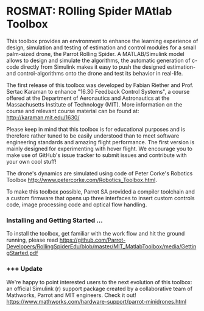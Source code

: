 # ROSMAT: ROlling Spider MAtlab Toolbox

This toolbox provides an environment to enhance the learning experience of design, simulation and testing of estimation and control modules for a small palm-sized drone, the Parrot Rolling Spider. A MATLAB/Simulink model allows to design and simulate the algorithms, the automatic generation of c-code directly from Simulink makes it easy to push the designed estimation- and control-algorithms onto the drone and test its behavior in real-life.

The first release of this toolbox was developed by Fabian Riether and Prof. Sertac Karaman to enhance "16.30 Feedback Control Systems", a course offered at the Department of Aeronautics and Astronautics at the Massachusetts Institute of Technology (MIT). More information on the course and relevant course material can be found at:
http://karaman.mit.edu/1630/


Please keep in mind that this toolbox is for educational purposes and is therefore rather tuned to be easily understood than to meet software engineering standards and amazing flight performance. The first version is mainly designed for experimenting with hover flight. We encourage you to make use of GitHub's issue tracker to submit issues and contribute with your own cool stuff!

The drone's dynamics are simulated using code of Peter Corke's Robotics Toolbox http://www.petercorke.com/Robotics_Toolbox.html.

To make this toolbox possible, Parrot SA provided a compiler toolchain and a custom firmware that opens up three interfaces to insert custom controls code, image processing code and optical flow handling.

### Installing and Getting Started ...
To install the toolbox, get familiar with the work flow and hit the ground running,
please read https://github.com/Parrot-Developers/RollingSpiderEdu/blob/master/MIT_MatlabToolbox/media/GettingStarted.pdf

### +++ Update
We're happy to point interested users to the next evolution of this toolbox: an official Simulink (r) support package created by a collaborative team of Mathworks, Parrot and MIT engineers. Check it out!
https://www.mathworks.com/hardware-support/parrot-minidrones.html
